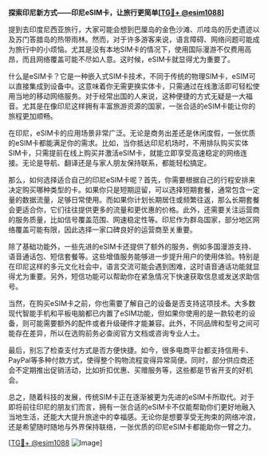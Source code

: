 **探索印尼新方式——印尼eSIM卡，让旅行更简单[[TG💪+ @esim1088](https://t.me/s/esim1088)]**

提到去印度尼西亚旅行，大家可能会想到巴厘岛的金色沙滩、爪哇岛的历史遗迹以及苏门答腊岛的热带雨林。然而，对于许多游客来说，语言障碍、网络问题可能成为旅行中的小烦恼。尤其是没有本地SIM卡的情况下，使用国际漫游不仅费用高昂，而且网络覆盖可能不尽如人意。这时候，eSIM卡就显得尤为重要了。

什么是eSIM卡？它是一种嵌入式SIM卡技术，不同于传统的物理SIM卡，eSIM可以直接集成到设备中。这意味着你无需更换实体卡，只需通过在线激活即可轻松使用当地的移动网络服务。对于经常出国的人来说，这种便捷的方式无疑是一大福音。尤其是在像印尼这样拥有丰富旅游资源的国家，一张合适的eSIM卡能让你的旅程更加顺畅。

在印尼，eSIM卡的应用场景非常广泛。无论是商务出差还是休闲度假，一张优质的eSIM卡都能满足你的需求。比如，当你抵达印尼机场时，不用排队购买实体SIM卡，只需提前在线上购买并激活eSIM卡，就能立即享受高速稳定的网络连接。无论是导航、翻译还是与家人朋友保持联系，都能轻松搞定。

那么，如何选择适合自己的印尼eSIM卡呢？首先，你需要根据自己的行程安排来决定购买哪种类型的卡。如果你只是短期逗留，可以选择短期套餐，通常包含一定量的数据流量，足够日常使用。而如果你计划长期居住或频繁往返，那么长期套餐会更适合你，它们往往提供更多的流量和更优惠的价格。此外，还需要关注运营商的服务质量，比如信号覆盖范围、网速稳定性等。印尼作为群岛国家，部分地区网络覆盖可能有限，因此选择一家口碑良好的运营商至关重要。

除了基础功能外，一些先进的eSIM卡还提供了额外的服务，例如多国漫游支持、语音通话包、短信套餐等。这些增值服务能够进一步提升用户的使用体验。特别是在印尼这样的多元文化社会中，语言交流可能会遇到困难，这时语音通话功能就显得尤为重要。另外，短信功能可以帮助你在紧急情况下快速获取信息或发送求助信号。

当然，在购买eSIM卡之前，你也需要了解自己的设备是否支持这项技术。大多数现代智能手机和平板电脑都已内置了eSIM功能，但如果你使用的是一款较老的设备，则可能需要额外的配件或者升级硬件才能兼容。此外，不同品牌和型号之间可能存在差异，所以在选购前务必查阅官方文档或咨询专业人士。

最后，别忘了检查支付方式是否方便快捷。如今，很多电商平台都支持信用卡、PayPal等多种付款方式，使得整个购物流程变得异常简便。同时，部分供应商还会不定期推出促销活动，比如折扣优惠、买赠服务等，这些都是节省开支的好机会。

总之，随着科技的发展，传统SIM卡正在逐渐被更为先进的eSIM卡所取代。对于即将前往印尼的朋友们而言，拥有一张合适的eSIM卡不仅能帮助你们更好地融入当地生活，还能大大提升旅途中的幸福感。无论你是想要享受无拘束的网络冲浪，还是希望随时随地与外界保持联络，一张优质的印尼eSIM卡都能助你一臂之力。

[[TG💪+ @esim1088](https://t.me/s/esim1088) ![Image](https://i.postimg.cc/4NQfJmqS/Snipaste-2025-05-13-00-14-12.png)]